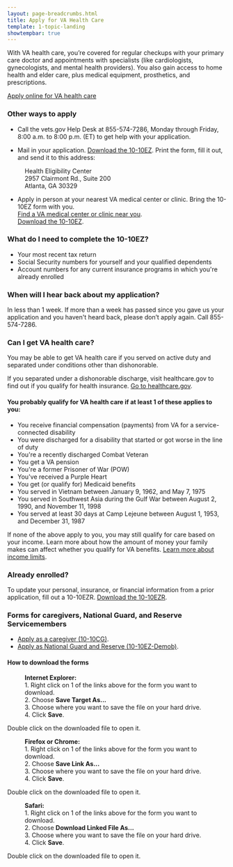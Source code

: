 ```yaml
---
layout: page-breadcrumbs.html
title: Apply for VA Health Care
template: 1-topic-landing
showtempbar: true
---
```


With VA health care, you’re covered for regular checkups with your primary care doctor and appointments with specialists (like cardiologists, gynecologists, and mental health providers). You also gain access to home health and elder care, plus medical equipment, prosthetics, and prescriptions.

<a class="usa-button-primary va-button-primary" href="/healthcare/apply/application">Apply online for VA health care</a>

### Other ways to apply

- Call the vets.gov Help Desk at <span class="tel">855-574-7286</span>, Monday through Friday, 8:00 a.m. to 8:00 p.m. (ET) to get help with your application.

- Mail in your application. [Download the 10-10EZ](http://www.va.gov/vaforms/medical/pdf/1010EZ-fillable.pdf). Print the form, fill it out, and send it to this address:

<dl class="va-address-block">
    <dd>Health Eligibility Center</dd>
    <dd>2957 Clairmont Rd., Suite 200</dd>
    <dd>Atlanta, GA 30329</dd>
</dl>

- Apply in person at your nearest VA medical center or clinic. Bring the 10-10EZ form with you.<br /> [Find a VA medical center or clinic near you](http://www.va.gov/directory/guide/division.asp?dnum=1).<br /> [Download the 10-10EZ](http://www.va.gov/vaforms/medical/pdf/1010EZ-fillable.pdf).

<div class="call-out" markdown="1">

### What do I need to complete the 10-10EZ?

- Your most recent tax return
- Social Security numbers for yourself and your qualified dependents
- Account numbers for any current insurance programs in which you're already enrolled

</div>

### When will I hear back about my application?

In less than 1 week. If more than a week has passed since you gave us your application and you haven't heard back, please don’t apply again. Call <span class="tel">855-574-7286</span>.

### Can I get VA health care?

You may be able to get VA health care if you served on active duty and separated under conditions other than dishonorable.

If you separated under a dishonorable discharge, visit healthcare.gov to find out if you qualify for health insurance. [Go to healthcare.gov](https://www.healthcare.gov/).

#### You probably qualify for VA health care if at least 1 of these applies to you:

- You receive financial compensation (payments) from VA for a service-connected disability
- You were discharged for a disability that started or got worse in the line of duty
- You're a recently discharged Combat Veteran
- You get a VA pension
- You're a former Prisoner of War (POW)
- You've received a Purple Heart
- You get (or qualify for) Medicaid benefits
- You served in Vietnam between January 9, 1962, and May 7, 1975
- You served in Southwest Asia during the Gulf War between August 2, 1990, and November 11, 1998
- You served at least 30 days at Camp Lejeune between August 1, 1953, and December 31, 1987

If none of the above apply to you, you may still qualify for care based on your income. Learn more about how the amount of money your family makes can affect whether you qualify for VA benefits. [Learn more about income limits](http://nationalincomelimits.vaftl.us/).

### Already enrolled?

To update your personal, insurance, or financial information from a prior application, fill out a 10-10EZR. [Download the 10-10EZR](/healthcare/forms/vha-10-10ezr-fill.pdf). 

<span id="additional-forms"></span>
### Forms for caregivers, National Guard, and Reserve Servicemembers

- [Apply as a caregiver (10-10CG)](/healthcare/forms/vha-10-10CG.pdf).
- [Apply as National Guard and Reserve (10-10EZ-Demob)](/healthcare/forms/10-10EZ-DEMOB.pdf).

#### How to download the forms

<dl>
    <dd><strong>Internet Explorer:</strong></dd>
    <dd>1. Right click on 1 of the links above for the form you want to download.</dd>
    <dd>2. Choose <b>Save Target As...</b></dd>
    <dd>3. Choose where you want to save the file on your hard drive.</dd>
    <dd>4. Click <b>Save</b>.</dd>
</dl>

Double click on the downloaded file to open it.

<dl>
    <dd><strong>Firefox or Chrome:</strong></dd>
    <dd>1. Right click on 1 of the links above for the form you want to download.</dd>
    <dd>2. Choose <b>Save Link As...</b></dd>
    <dd>3. Choose where you want to save the file on your hard drive.</dd>
    <dd>4. Click <b>Save</b>.</dd>
</dl>

Double click on the downloaded file to open it.

<dl>
    <dd><strong>Safari:</strong></dd>
    <dd>1. Right click on 1 of the links above for the form you want to download.</dd>
    <dd>2. Choose <b>Download Linked File As...</b> </dd>
    <dd>3. Choose where you want to save the file on your hard drive.</dd>
    <dd>4. Click <b>Save</b>.</dd>
</dl>

Double click on the downloaded file to open it.

</div>
